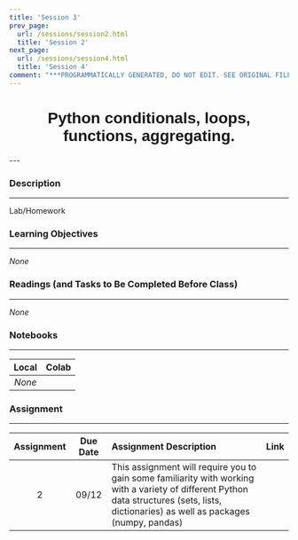 ```yaml
---
title: 'Session 3'
prev_page:
  url: /sessions/session2.html
  title: 'Session 2'
next_page:
  url: /sessions/session4.html
  title: 'Session 4'
comment: "***PROGRAMMATICALLY GENERATED, DO NOT EDIT. SEE ORIGINAL FILES IN /content***"
---
```

<h1  style="font-family:  Verdana,  Geneva,  sans-serif;  text-align:center">Python  conditionals,  loops,  functions,  aggregating.  </h1> 
--- 
 
###  Description 
--- 
 
Lab/Homework 
 
###  Learning  Objectives 
---   
 
*None* 
 
###  Readings  (and  Tasks  to  Be  Completed  Before  Class) 
--- 
 
*None* 
 
###  Notebooks 
--- 
 
|    Local    |    Colab  | 
|    :---:    |    :-----    | 
|*None*|| 
 
###  Assignment 
--- 
 
|  Assignment  |  Due  Date  |  Assignment  Description  |  Link  | 
|  :---:  |  :---:  |  :-----  |  :---  | 
|  2  |  09/12  |  This  assignment  will  require  you  to  gain  some  familiarity  with  working  with  a  variety  of  different  Python  data  structures  (sets,  lists,  dictionaries)  as  well  as  packages  (numpy,  pandas)  |    |
